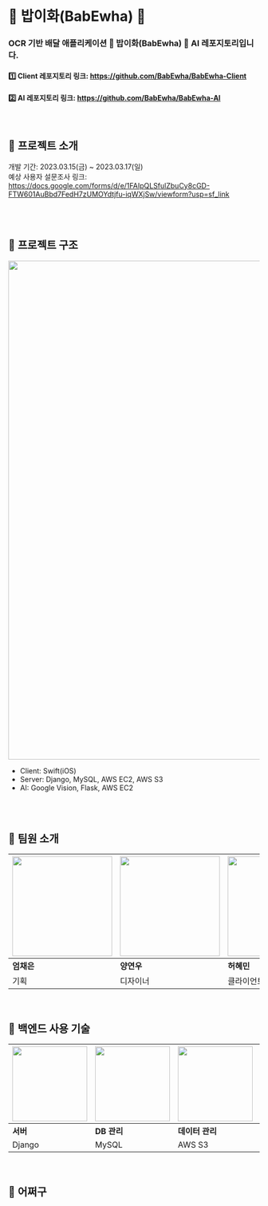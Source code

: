# 🍚 밥이화(BabEwha) 🍚
### OCR 기반 배달 애플리케이션 **🍚** **밥이화(BabEwha) 🍚** AI 레포지토리입니다.
#### 1️⃣ Client 레포지토리 링크: https://github.com/BabEwha/BabEwha-Client
#### 2️⃣ AI 레포지토리 링크: https://github.com/BabEwha/BabEwha-AI

<br/>

## 🍙 프로젝트 소개


개발 기간: 2023.03.15(금) ~ 2023.03.17(일) <br/>
예상 사용자 설문조사 링크: https://docs.google.com/forms/d/e/1FAIpQLSfulZbuCy8cGD-FTW601AuBbd7FedH7zUMOYdtjfu-iqWXjSw/viewform?usp=sf_link

<br/><br/>

## 🍙 프로젝트 구조

<img width="1000" src="https://github.com/BabEwha/BabEwha-ai-private/assets/91009436/adda6865-b0f4-4f80-9cad-79eb534990bb"/>



- Client: Swift(iOS)
- Server: Django, MySQL, AWS EC2, AWS S3
- AI: Google Vision, Flask, AWS EC2



<br/><br/>

## 🍙 팀원 소개

| <img width="200" src=""/> | <img width="200" src=""/> | <img width="200" src=""/> | <img width="200" src=""/> | <img width="200" src=""/> |
| --- | --- | --- | --- | --- |
| **엄채은** | **양연우** | **허혜민** | **김원정** | **이남영** |
| 기획 | 디자이너 | 클라이언트 | 백엔드 | IT기술(AI) |




<br/>

## 🍙 백엔드 사용 기술

| <img width="150" src="https://github.com/BabEwha/BabEwha-ai-private/assets/91009436/e6e67c4b-a277-41ec-b0a4-e7056b3af2b9"/> | <img width="150" src="https://github.com/BabEwha/BabEwha-ai-private/assets/91009436/b77a0873-1c1f-4e9a-b5f2-2bb8a94dc1c7"/> | <img width="150" src="https://github.com/BabEwha/BabEwha-ai-private/assets/91009436/af74bdba-9617-477d-ad85-83b286cf14ea"/> | <img width="150" src="https://github.com/BabEwha/BabEwha-ai-private/assets/91009436/d4c2512a-0dce-4f2e-b2b9-043047349607"/> |
| --- | --- | --- | --- |
| **서버** | **DB 관리** | **데이터 관리** | **배포** |
| Django | MySQL | AWS S3 | AWS EC2 |

<br/>

## 🍙 어쩌구
